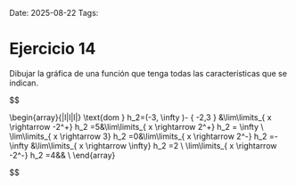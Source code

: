 Date: 2025-08-22
Tags: 

# Ejercicio 14

 
Dibujar la gráfica de una función que tenga todas las características que se indican.




$$

\begin{array}{|l|l|l|}
   \text{dom } h_2=(-3, \infty )- \{ -2,3 \} &\lim\limits_{ x \rightarrow  -2^+}  h_2 =5&\lim\limits_{ x \rightarrow  2^+}  h_2 = \infty \\ \lim\limits_{ x \rightarrow  3}  h_2 =0&\lim\limits_{ x \rightarrow  2^-}  h_2 =- \infty &\lim\limits_{ x \rightarrow  \infty}  h_2 =2 \\ \lim\limits_{ x \rightarrow  -2^-}  h_2 =4&& \\ 
\end{array}

$$
